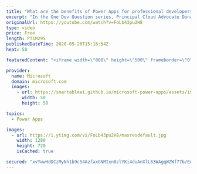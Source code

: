 ```yaml
---
title: "What are the benefits of Power Apps for professional developers? | One Dev Question: Dona Sarkar"
excerpt: "In the One Dev Question series, Principal Cloud Advocate Dona Sarkar shares why Power Apps is important for professional developers.   For more information, visit: https://docs.microsoft.com/powerapps/maker/canvas-apps/getting-started/?WT.mc_id=onedevquestion-c9-donasa    Try Azure for free: https://aka.ms/TryAzure7"
originalUrl: https://youtube.com/watch?v=FoLb43pu2H8
type: video
price: Free
length: PT1M29S
publishedDateTime: 2020-05-20T15:16:54Z
heat: 50

featuredContent: "<iframe width=\"800\" height=\"500\" frameborder=\"0\" src=\"https://www.youtube.com/embed/FoLb43pu2H8\" allow=\"accelerometer; autoplay; encrypted-media; gyroscope; picture-in-picture\" allowfullscreen></iframe>"

provider:
  name: Microsoft
  domain: microsoft.com
  images:
    - url: https://smartableai.github.io/microsoft-power-apps/assets/images/organizations/microsoft.com-50x50.jpg
      width: 50
      height: 50

topics:
  - Power Apps

images:
  - url: https://i.ytimg.com/vi/FoLb43pu2H8/maxresdefault.jpg
    width: 1280
    height: 720
    isCached: true

secured: "xvYwwHdDCzMyNh1b9cS4AzfaxGNMIxn0zlYKi4duAnXlL63WAgqWZWf77b/Ewi/h/YFkGJhLFt0Vm7mSJIcgplUVpBDwC+hhbFvj/zOPuEq5O+ry39sKbvbUJNqfxse3a4Lpn87wWL/BU0qXJTQ5X5h8QYm8PUgkawUIv8pAiwkGfL2UyCSkw0qTBBZoGGTi8ylu5u/aqJgrvi28g6UJCDBkIdjj0JhvJYIESEzH3hfQAXM46hMgAzUqdiTMHo5wdSxPXfOSd7K3ho/JlP5LbwfQiYDVLzgAGciwxPQUdXamjdsa18/g0ZSB5TUET6Hrqq3uYNi2iyjCpPYExcocXHfUHo45ZJ4s5MPTSbXxL7JtfspY3ei4LYIBgwqZd9tVahPp9r0F77dIAhwFZ+B7nIHZulDIrvRx1O5TieQc4i8=;trJHAbtd1B6TgwgzKhKASg=="
---
```


